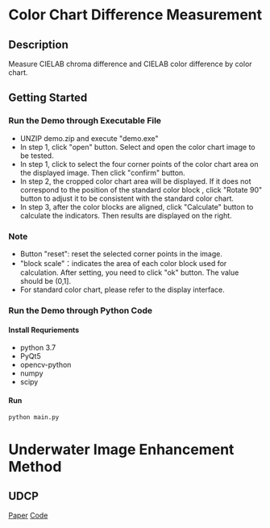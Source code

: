 # Color Chart Difference Measurement

## Description
   Measure CIELAB chroma difference and CIELAB color difference by color chart.  
  
## Getting Started

### Run the Demo through Executable File
- UNZIP demo.zip and execute "demo.exe"
- In step 1, click "open" button. Select and open the color chart image to be tested.  
- In step 1, click to select the four corner points of the color chart area on the displayed image. Then click "confirm" button.
- In step 2, the cropped color chart area will be displayed. If it does not correspond to the position of the standard color block , click "Rotate 90" button to adjust it to be consistent with the standard color chart.
- In step 3, after the color blocks are aligned, click "Calculate" button to calculate the indicators. Then results are displayed on the right.

### Note
- Button "reset": reset the selected corner points in the image.
- "block scale"：indicates the area of each color block used for calculation. After setting, you need to click "ok" button. The value should be (0,1].
- For standard color chart, please refer to the display interface.

### Run the Demo through Python Code

#### Install Requriements
- python 3.7
- PyQt5
- opencv-python
- numpy
- scipy

#### Run

	python main.py


# Underwater Image Enhancement Method

## UDCP
[Paper](https://ieeexplore.ieee.org/abstract/document/7426236)
[Code](https://github.com/bilityniu/underwater_dark_chennel)
